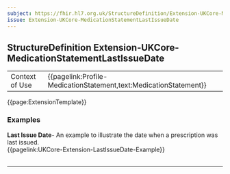 ```yaml
---
subject: https://fhir.hl7.org.uk/StructureDefinition/Extension-UKCore-MedicationStatementLastIssueDate
issue: Extension-UKCore-MedicationStatementLastIssueDate
---
```

## StructureDefinition Extension-UKCore-MedicationStatementLastIssueDate

<table id="addToTranspose">
<tr><td>Context of Use</td>
<td>{{pagelink:Profile-MedicationStatement,text:MedicationStatement}}</td>
</tr>
</table>

{{page:ExtensionTemplate}}

<div id="Examples" class="tabcontent">
  <h3>Examples</h3>
  <b>Last Issue Date</b>- An example to illustrate the date when a prescription was last issued.<br>
  {{pagelink:UKCore-Extension-LastIssueDate-Example}}
  <br><br>
</div>

---